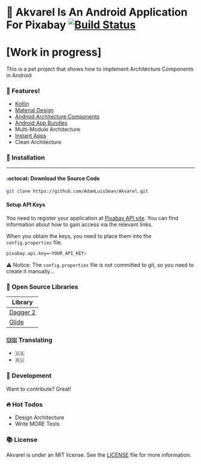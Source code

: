 # :tropical_fish: Akvarel Is An Android Application For Pixabay [![Build Status](https://travis-ci.org/AdamLuisSean/Akvarel.svg?branch=master)](https://travis-ci.org/AdamLuisSean/Akvarel)
# \[Work in progress\]

This is a pet project that shows how to implement Architecture Components in Android

### :muscle: Features!

  - [Kotlin](https://kotlinlang.org/)
  - [Material Design](https://material.io/)
  - [Android Architecture Components](https://developer.android.com/topic/libraries/architecture/)
  - [Android App Bundles](https://developer.android.com/guide/app-bundle/)
  - Multi-Module Architecture
  - [Instant Apps](https://developer.android.com/topic/google-play-instant/getting-started/first-instant-app)
  - Clean Architecture

### :rocket: Installation
----
#### :octocat: Download the Source Code
```sh
git clone https://github.com/AdamLuisSean/Akvarel.git
```

#### Setup API Keys
You need to register your application at [Pixabay API site](https://pixabay.com/api/docs/). You can find information about how to gain access via the relevant links.

When you obtain the keys, you need to place them into the `config.properties` file.
```sh
pixabay.api.key=<YOUR_API_KEY>
```
:warning: Notice: The `config.properties` file is not committed to git, so you need to create it manually...

### :wrench: Open Source Libraries

| Library |
| ------ |
| [Dagger 2](https://github.com/google/dagger/blob/master/README.md) |
| [Glide](https://github.com/bumptech/glide/blob/master/README.md) |

### :us: Translating
* :us:
* :ru:

### :hammer: Development
Want to contribute? Great!

### :fire: Hot Todos
 - Design Architecture
 - Write MORE Tests

### :books: License
Akvarel is under an MIT license. See the [LICENSE](LICENSE) file for more information.